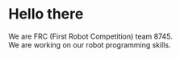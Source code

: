 # Hello there
We are FRC (First Robot Competition) team 8745.  
We are working on our robot programming skills.


